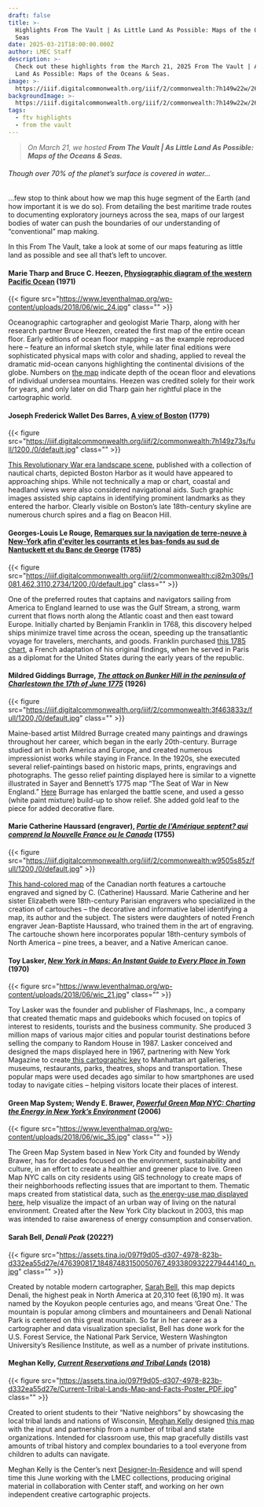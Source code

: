 ```yaml
---
draft: false
title: >-
  Highlights From The Vault | As Little Land As Possible: Maps of the Oceans &
  Seas
date: 2025-03-21T18:00:00.000Z
author: LMEC Staff
description: >-
  Check out these highlights from the March 21, 2025 From The Vault | As Little
  Land As Possible: Maps of the Oceans & Seas.
image: >-
  https://iiif.digitalcommonwealth.org/iiif/2/commonwealth:7h149w22w/263,806,4013,1737/1200,/0/default.jpg
backgroundImage: >-
  https://iiif.digitalcommonwealth.org/iiif/2/commonwealth:7h149w22w/263,806,4013,1737/1200,/0/default.jpg
tags:
  - ftv highlights
  - from the vault
---
```


> *On March 21, we hosted **From The Vault | As Little Land As Possible: Maps of the Oceans & Seas.***

###### Though over 70% of the planet’s surface is covered in water…

…few stop to think about how we map this huge segment of the Earth (and how important it is we do so). From detailing the best maritime trade routes to documenting exploratory journeys across the sea, maps of our largest bodies of water can push the boundaries of our understanding of “conventional” map making.

In this From The Vault, take a look at some of our maps featuring as little land as possible and see all that’s left to uncover.

#### Marie Tharp and Bruce C. Heezen, [Physiographic diagram of the western Pacific Ocean](https://bpl.bibliocommons.com/v2/record/S75C4730543) (1971)

{{< figure src="https://www.leventhalmap.org/wp-content/uploads/2018/06/wic_24.jpg" class="" >}}

Oceanographic cartographer and geologist Marie Tharp, along with her research partner Bruce Heezen, created the first map of the entire ocean floor. Early editions of ocean floor mapping – as the example reproduced here – feature an informal sketch style, while later final editions were sophisticated physical maps with color and shading, applied to reveal the dramatic mid-ocean canyons highlighting the continental divisions of the globe. Numbers on [the map](https://bpl.bibliocommons.com/v2/record/S75C4730543) indicate depth of the ocean floor and elevations of individual undersea mountains. Heezen was credited solely for their work for years, and only later on did Tharp gain her rightful place in the cartographic world.

#### Joseph Frederick Wallet Des Barres, [A view of Boston](https://collections.leventhalmap.org/search/commonwealth:7h149z72h) (1779)

{{< figure src="https://iiif.digitalcommonwealth.org/iiif/2/commonwealth:7h149z73s/full/1200,/0/default.jpg" class="" >}}

[This Revolutionary War era landscape scene](https://collections.leventhalmap.org/search/commonwealth:7h149z72h), published with a collection of nautical charts, depicted Boston Harbor as it would have appeared to approaching ships. While not technically a map or chart, coastal and headland views were also considered navigational aids. Such graphic images assisted ship captains in identifying prominent landmarks as they entered the harbor. Clearly visible on Boston’s late 18th-century skyline are numerous church spires and a flag on Beacon Hill.

#### Georges-Louis Le Rouge, [Remarques sur la navigation de terre-neuve à New-York afin d'eviter les courrants et les bas-fonds au sud de Nantuckett et du Banc de George](https://collections.leventhalmap.org/search/commonwealth:cj82m308h) (1785)

{{< figure src="https://iiif.digitalcommonwealth.org/iiif/2/commonwealth:cj82m309s/1081,462,3110,2734/1200,/0/default.jpg" class="" >}}

One of the preferred routes that captains and navigators sailing from America to England learned to use was the Gulf Stream, a strong, warm current that flows north along the Atlantic coast and then east toward Europe. Initially charted by Benjamin Franklin in 1768, this discovery helped ships minimize travel time across the ocean, speeding up the transatlantic voyage for travelers, merchants, and goods. Franklin purchased [this 1785 chart](https://collections.leventhalmap.org/search/commonwealth:cj82m308h), a French adaptation of his original findings, when he served in Paris as a diplomat for the United States during the early years of the republic.

#### Mildred Giddings Burrage, ***[The attack on Bunker Hill in the peninsula of Charlestown the 17th of June 1775](https://collections.leventhalmap.org/search/commonwealth:3f463832p)*** (1926)

{{< figure src="https://iiif.digitalcommonwealth.org/iiif/2/commonwealth:3f463833z/full/1200,/0/default.jpg" class="" >}}

Maine-based artist Mildred Burrage created many paintings and drawings throughout her career, which began in the early 20th-century. Burrage studied art in both America and Europe, and created numerous impressionist works while staying in France. In the 1920s, she executed several relief-paintings based on historic maps, prints, engravings and photographs. The gesso relief painting displayed here is similar to a vignette illustrated in Sayer and Bennett’s 1775 map “The Seat of War in New England.” [Here](https://collections.leventhalmap.org/search/commonwealth:3f463832p) Burrage has enlarged the battle scene, and used a gesso (white paint mixture) build-up to show relief. She added gold leaf to the piece for added decorative flare.

#### Marie Catherine Haussard (engraver), ***[Partie de l'Amérique septent? qui comprend la Nouvelle France ou le Canada](https://collections.leventhalmap.org/search/commonwealth:w9505s84p)*** (1755)

{{< figure src="https://iiif.digitalcommonwealth.org/iiif/2/commonwealth:w9505s85z/full/1200,/0/default.jpg" >}}

[This hand-colored map](https://collections.leventhalmap.org/search/commonwealth:w9505s84p) of the Canadian north features a cartouche engraved and signed by C. (Catherine) Haussard. Marie Catherine and her sister Elizabeth were 18th-century Parisian engravers who specialized in the creation of cartouches – the decorative and informative label identifying a map, its author and the subject. The sisters were daughters of noted French engraver Jean-Baptiste Haussard, who trained them in the art of engraving. The cartouche shown here incorporates popular 18th-century symbols of North America – pine trees, a beaver, and a Native American canoe.

#### Toy Lasker, ***[New York in Maps: An Instant Guide to Every Place in Town](https://bpl.bibliocommons.com/v2/record/S75C380008)*** (1970)

{{< figure src="https://www.leventhalmap.org/wp-content/uploads/2018/06/wic_21.jpg" class="" >}}

Toy Lasker was the founder and publisher of Flashmaps, Inc., a company that created thematic maps and guidebooks which focused on topics of interest to residents, tourists and the business community. She produced 3 million maps of various major cities and popular tourist destinations before selling the company to Random House in 1987. Lasker conceived and designed the maps displayed here in 1967, partnering with New York Magazine to create[ this cartographic key](https://bpl.bibliocommons.com/v2/record/S75C380008) to Manhattan art galleries, museums, restaurants, parks, theatres, shops and transportation. These popular maps were used decades ago similar to how smartphones are used today to navigate cities – helping visitors locate their places of interest.

#### Green Map System; Wendy E. Brawer, ***[Powerful Green Map NYC: Charting the Energy in New York’s Environment](https://bpl.bibliocommons.com/v2/record/S75C4727385)*** (2006)

{{< figure src="https://www.leventhalmap.org/wp-content/uploads/2018/06/wic_35.jpg" class="" >}}

The Green Map System based in New York City and founded by Wendy Brawer, has for decades focused on the environment, sustainability and culture, in an effort to create a healthier and greener place to live. Green Map NYC calls on city residents using GIS technology to create maps of their neighborhoods reflecting issues that are important to them. Thematic maps created from statistical data, such as [the energy-use map displayed here](https://bpl.bibliocommons.com/v2/record/S75C4727385), help visualize the impact of an urban way of living on the natural environment. Created after the New York City blackout in 2003, this map was intended to raise awareness of energy consumption and conservation.

#### Sarah Bell, ***Denali Peak*** (2022?)

{{< figure src="https://assets.tina.io/097f9d05-d307-4978-823b-d332ea55d27e/476390817_18487483150050767_4933809322279444140_n.jpg" class="" >}}

Created by notable modern cartographer, [Sarah Bell](https://www.sarahbellmaps.com/portfolio/), this map depicts Denali, the highest peak in North America at 20,310 feet (6,190 m). It was named by the Koyukon people centuries ago, and means ‘Great One.’ The mountain is popular among climbers and mountaineers and Denali National Park is centered on this great mountain. So far in her career as a cartographer and data visualization specialist, Bell has done work for the U.S. Forest Service, the National Park Service, Western Washington University’s Resilience Institute, as well as a number of private institutions.

#### Meghan Kelly, ***[Current Reservations and Tribal Lands](https://wisconsinfirstnations.org/current-tribal-lands-map-native-nations-facts/)*** (2018)

{{< figure src="https://assets.tina.io/097f9d05-d307-4978-823b-d332ea55d27e/Current-Tribal-Lands-Map-and-Facts-Poster_PDF.jpg" class="" >}}

Created to orient students to their “Native neighbors” by showcasing the local tribal lands and nations of Wisconsin, [Meghan Kelly](https://meghankelly-cartography.github.io/) designed [this map](https://wisconsinfirstnations.org/current-tribal-lands-map-native-nations-facts/) with the input and partnership from a number of tribal and state organizations. Intended for classroom use, this map gracefully distills vast amounts of tribal history and complex boundaries to a tool everyone from children to adults can navigate. 

Meghan Kelly is the Center’s next [Designer-In-Residence](https://www.leventhalmap.org/research/designer-in-residence/) and will spend time this June working with the LMEC collections, producing original material in collaboration with Center staff, and working on her own independent creative cartographic projects.
